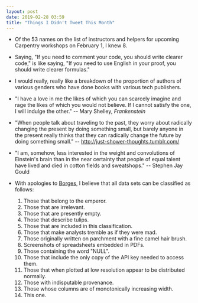 ```yaml
---
layout: post
date: 2019-02-28 03:59
title: "Things I Didn't Tweet This Month"
---
```


-   Of the 53 names on the list of instructors and helpers for upcoming Carpentry workshops on February 1,
    I knew 8.

-   Saying, "If you need to comment your code, you should write clearer code,"
    is like saying, "If you need to use English in your proof, you should write clearer formulas."

-   I would really, really like a breakdown of the proportion of authors of various genders
    who have done books with various tech publishers.

-   "I have a love in me the likes of which you can scarcely imagine and rage the likes of which you would not believe.
    If I cannot satisfy the one, I will indulge the other." -- Mary Shelley, *Frankenstein*

-   "When people talk about traveling to the past, they worry about radically changing the present by doing something small,
    but barely anyone in the present really thinks that they can radically change the future by doing something small."
    -- <http://just-shower-thoughts.tumblr.com/>

-   "I am, somehow, less interested in the weight and convolutions of Einstein's brain
    than in the near certainty that people of equal talent have lived and died in cotton fields and sweatshops."
    -- Stephen Jay Gould

-   With apologies to [Borges](https://en.wikipedia.org/wiki/Celestial_Emporium_of_Benevolent_Knowledge),
    I believe that all data sets can be classified as follows:
    1.  Those that belong to the emperor.
    2.  Those that are irrelevant.
    3.  Those that are presently empty.
    4.  Those that describe tulips.
    5.  Those that are included in this classification.
    6.  Those that make analysts tremble as if they were mad.
    7.  Those originally written on parchment with a fine camel hair brush.
    8.  Screenshots of spreadsheets embedded in PDFs.
    9.  Those containing the word "NULL".
    10. Those that include the only copy of the API key needed to access them.
    11. Those that when plotted at low resolution appear to be distributed normally.
    12. Those with indisputable provenance.
    13. Those whose columns are of monotonically increasing width.
    14. This one.
